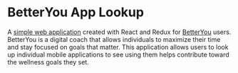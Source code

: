 # BetterYou App Lookup
A [simple web application](https://tatemunnich.github.io/search/) created with React and Redux for [BetterYou](https://betteryou.ai) users. BetterYou is a digital coach that allows individuals to maximize their time and stay focused on goals that matter. This application allows users to look up individual mobile applications to see using them helps contribute toward the wellness goals they set.

